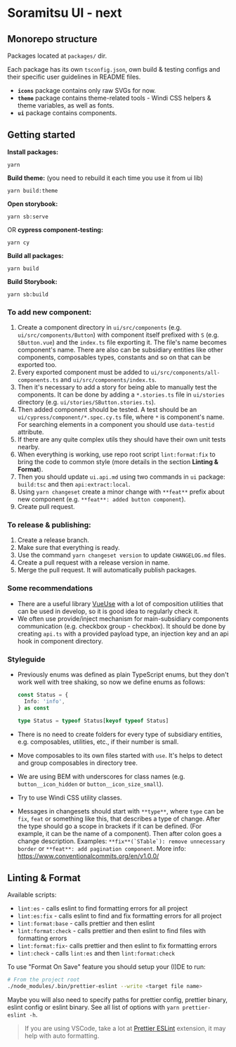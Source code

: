 # Soramitsu UI - next

## Monorepo structure

Packages located at `packages/` dir.

Each package has its own `tsconfig.json`, own build & testing configs and their specific user guidelines in README
files.

- **`icons`** package contains only raw SVGs for now.
- **`theme`** package contains theme-related tools - Windi CSS helpers & theme variables, as well as fonts.
- **`ui`** package contains components.

## Getting started

**Install packages:**

```shell
yarn
```

**Build theme:** (you need to rebuild it each time you use it from ui lib)

```shell
yarn build:theme
```

**Open storybook:**

```shell
yarn sb:serve
```

OR **cypress component-testing:**

```shell
yarn cy
```

**Build all packages:**

```shell
yarn build
```

**Build Storybook:**

```shell
yarn sb:build
```

### To add new component:

1. Create a component directory in `ui/src/components` (e.g. `ui/src/components/Button`) with component itself
   prefixed with `S` (e.g. `SButton.vue`) and the `index.ts` file exporting it. The file's name becomes component's
   name. There are also can be subsidiary entities like other components, composables types, constants and so on that
   can be exported too.
2. Every exported component must be added to `ui/src/components/all-components.ts` and `ui/src/components/index.ts`.
3. Then it's necessary to add a story for being able to manually test the components. It can be done by adding a
   `*.stories.ts` file in `ui/stories` directory (e.g. `ui/stories/SButton.stories.ts`).
4. Then added component should be tested. A test should be an `ui/cypress/component/*.spec.cy.ts` file, where `*` is
   component's name. For searching elements in a component you should use `data-testid` attribute.
5. If there are any quite complex utils they should have their own unit tests nearby.
6. When everything is working, use repo root script `lint:format:fix` to bring the code to common style (more details
   in the section **Linting & Format**).
7. Then you should update `ui.api.md` using two commands in `ui` package: `build:tsc` and then `api:extract:local`.
8. Using `yarn changeset` create a minor change with `**feat**` prefix about new component (e.g.
   `**feat**: added button component`).
9. Create pull request.

### To release & publishing:

1. Create a release branch.
2. Make sure that everything is ready.
3. Use the command `yarn changeset version` to update `CHANGELOG.md` files.
4. Create a pull request with a release version in name.
5. Merge the pull request. It will automatically publish packages.

### Some recommendations

- There are a useful library [VueUse](https://vueuse.org/) with a lot of composition utilities that can be used in
  develop, so it is good idea to regularly check it.
- We often use provide/inject mechanism for main-subsidiary components communication (e.g. checkbox group - checkbox).
  It should be done by creating `api.ts` with a provided payload type, an injection key and an api hook in
  component directory.

### Styleguide

- Previously enums was defined as plain TypeScript enums, but they don't work well with tree shaking, so now we
  define enums as follows:

  ```ts
  const Status = {
    Info: 'info',
  } as const

  type Status = typeof Status[keyof typeof Status]
  ```

- There is no need to create folders for every type of subsidiary entities, e.g. composables, utilities, etc.,
  if their number is small.
- Move composables to its own files started with `use`. It's helps to detect and group composables in directory tree.
- We are using BEM with underscores for class names (e.g. `button__icon_hidden` or `button__icon_size_small`).
- Try to use Windi CSS utility classes.
- Messages in changesets should start with `**type**`, where `type` can be `fix`, `feat` or something like this,
  that describes a type of change. After the type should go a scope in brackets if it can be defined. (For example,
  it can be the name of a component). Then after colon goes a change description.
  Examples: `` **fix**(`STable`): remove unnecessary border `` or `**feat**: add pagination component`.
  More info: https://www.conventionalcommits.org/en/v1.0.0/

## Linting & Format

Available scripts:

- `lint:es` - calls eslint to find formatting errors for all project
- `lint:es:fix` - calls eslint to find and fix formatting errors for all project
- `lint:format:base` - calls prettier and then eslint
- `lint:format:check` - calls prettier and then eslint to find files with formatting errors
- `lint:format:fix`- calls prettier and then eslint to fix formatting errors
- `lint:check` - calls `lint:es` and then `lint:format:check`

To use "Format On Save" feature you should setup your (I)DE to run:

```bash
# From the project root
./node_modules/.bin/prettier-eslint --write <target file name>
```

Maybe you will also need to specify paths for prettier config, prettier binary, eslint config or eslint binary. See all list of options with `yarn prettier-eslint -h`.

> If you are using VSCode, take a lot at [Prettier ESLint](https://marketplace.visualstudio.com/items?itemName=rvest.vs-code-prettier-eslint) extension, it may help with auto formatting.

